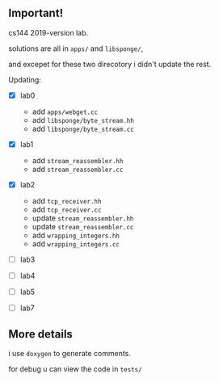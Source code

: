 ## Important!

cs144 2019-version lab.

solutions are all in `apps/` and `libsponge/`, 

and excepet for these two direcotory i didn't update the rest.

Updating:
- [x] lab0
  - add `apps/webget.cc`
  - add `libsponge/byte_stream.hh`
  - add `libsponge/byte_stream.cc`
- [x] lab1
  - add `stream_reassembler.hh`
  - add `stream_reassembler.cc`
- [x] lab2
  - add `tcp_receiver.hh`
  - add `tcp_receiver.cc`
  - update `stream_reassembler.hh`
  - update `stream_reassembler.cc`
  - add `wrapping_integers.hh`
  - add `wrapping_integers.cc`
- [ ] lab3
- [ ] lab4
- [ ] lab5
- [ ] lab7


## More details

i use `doxygen` to generate comments.

for debug u can view the code in `tests/`
